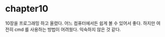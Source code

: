 # chapter10

10장을 프로그래밍 하고 올렸다. 어느 컴퓨터에서든 쉽게 볼 수 있어서 좋다. 
하지만 여전히 cmd 를 사용하는 방법이 어려웠다. 익숙하지 않은 것 같다.

